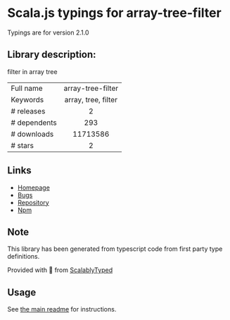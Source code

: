 
# Scala.js typings for array-tree-filter

Typings are for version 2.1.0

## Library description:
filter in array tree

|                    |                 |
| ------------------ | :-------------: |
| Full name          | array-tree-filter |
| Keywords           | array, tree, filter |
| # releases         | 2 |
| # dependents       | 293 |
| # downloads        | 11713586 |
| # stars            | 2 |

## Links
- [Homepage](https://github.com/afc163/array-tree-filter#readme)
- [Bugs](https://github.com/afc163/array-tree-filter/issues)
- [Repository](https://github.com/afc163/array-tree-filter)
- [Npm](https://www.npmjs.com/package/array-tree-filter)
    


## Note
This library has been generated from typescript code from first party type definitions.

Provided with :purple_heart: from [ScalablyTyped](https://github.com/oyvindberg/ScalablyTyped)

## Usage
See [the main readme](../../readme.md) for instructions.


